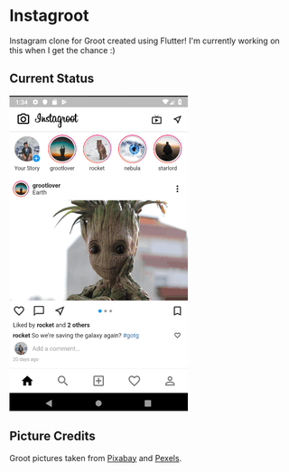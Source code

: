 # Instagroot

Instagram clone for Groot created using Flutter! I'm currently working on this when I get the chance :)

## Current Status

![day 4 progress](status_updates/day4.gif)

## Picture Credits

Groot pictures taken from [Pixabay](https://pixabay.com/images/search/groot/) and [Pexels](https://www.pexels.com/search/groot/).
